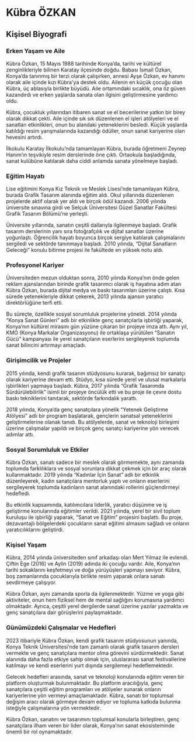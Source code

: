 # Kübra ÖZKAN

## Kişisel Biyografi

### Erken Yaşam ve Aile

Kübra Özkan, 15 Mayıs 1988 tarihinde Konya’da, tarihi ve kültürel zenginlikleriyle bilinen Karatay ilçesinde doğdu. Babası İsmail Özkan, Konya’da tanınmış bir terzi olarak çalışırken, annesi Ayşe Özkan, ev hanımı olarak aile içinde kızı Kübra'ya destek oldu. Ailenin en küçük çocuğu olan Kübra, üç ablasıyla birlikte büyüdü. Aile ortamındaki sıcaklık, ona öz güven kazandırdı ve erken yaşlarda sanata olan ilgisini geliştirmesine yardımcı oldu.

Kübra, çocukluk yıllarından itibaren sanat ve el becerilerine yatkın bir birey olarak dikkat çekti. Aile içinde sık sık düzenlenen el işleri atölyeleri ve el sanatları etkinlikleri, onun bu alandaki yeteneklerini besledi. Küçük yaşlarda katıldığı resim yarışmalarında kazandığı ödüller, onun sanat kariyerine olan hevesini artırdı.

İlkokulu Karatay İlkokulu’nda tamamlayan Kübra, burada öğretmeni Zeynep Hanım’ın teşvikiyle resim derslerinde öne çıktı. Ortaokula başladığında, sanat kulübüne katılarak daha ciddi anlamda sanata yönelmeye başladı.

### Eğitim Hayatı

Lise eğitimini Konya Kız Teknik ve Meslek Lisesi’nde tamamlayan Kübra, burada Grafik Tasarım alanında eğitim aldı. Okul yıllarında düzenlenen projelerde aktif olarak yer aldı ve birçok ödül kazandı. 2006 yılında üniversite sınavına girdi ve Selçuk Üniversitesi Güzel Sanatlar Fakültesi Grafik Tasarım Bölümü’ne yerleşti.

Üniversite yıllarında, sanatın çeşitli dallarıyla ilgilenmeye başladı. Grafik tasarım derslerinin yanı sıra fotoğrafçılık ve dijital sanatlar üzerine yoğunlaştı. Öğrencilik hayatı boyunca birçok sergiye katılarak çalışmalarını sergiledi ve sektörde tanınmaya başladı. 2010 yılında, “Dijital Sanatların Geleceği” konulu bitirme projesi ile fakültede en yüksek notu aldı.

### Profesyonel Kariyer

Üniversiteden mezun olduktan sonra, 2010 yılında Konya’nın önde gelen reklam ajanslarından birinde grafik tasarımcı olarak iş hayatına adım atan Kübra Özkan, burada dijital medya ve baskı tasarımları üzerine çalıştı. Kısa sürede yetenekleriyle dikkat çekerek, 2013 yılında ajansın yaratıcı direktörlüğüne terfi etti.

Bu süreçte, özellikle sosyal sorumluluk projelerine yöneldi. 2014 yılında “Konya Sanat Günleri” adlı bir etkinlikte genç sanatçılarla işbirliği yaparak, Konya’nın kültürel mirasını gün yüzüne çıkaran bir projeye imza attı. Aynı yıl, KMO (Konya Markalar Organizasyonu) ile ortaklaşa yürütülen “Sanatın Gücü” kampanyası ile yerel sanatçıların eserlerini sergileyerek toplumda sanat bilincini artırmayı amaçladı.

### Girişimcilik ve Projeler

2015 yılında, kendi grafik tasarım stüdyosunu kurarak, bağımsız bir sanatçı olarak kariyerine devam etti. Stüdyo, kısa sürede yerel ve ulusal markalarla işbirlikleri yapmaya başladı. Kübra, 2017 yılında “Grafik Tasarımda Sürdürülebilirlik” isimli bir projeye öncülük etti ve bu proje ile çevre dostu baskı tekniklerini tanıtarak, sektörde farkındalık yarattı.

2018 yılında, Konya’da genç sanatçılara yönelik “Yetenek Geliştirme Atölyesi” adlı bir program başlatarak, gençlerin sanatsal yeteneklerini geliştirmelerine olanak tanıdı. Bu atölyelerde, sanat ve teknoloji birleşimi üzerine çalışmalar yapıldı ve birçok genç sanatçı kariyerine yön verecek adımlar attı.

### Sosyal Sorumluluk ve Etkiler

Kübra Özkan, sanatı sadece bir meslek olarak görmemekte, aynı zamanda toplumda farklılıklara ve sosyal sorunlara dikkat çekmek için bir araç olarak kullanmaktadır. 2019 yılında “Kadınlar İçin Sanat” adlı bir etkinlik düzenleyerek, kadın sanatçılara mentorluk yaptı ve onların eserlerini sergileyerek toplumda kadınların sanat alanındaki rollerini güçlendirmeyi hedefledi.

Bu etkinlik kapsamında, katılımcılara liderlik, yaratıcı düşünme ve iş geliştirme konularında eğitimler verildi. 2021 yılında, yerel bir sivil toplum kuruluşu ile işbirliği yaparak, “Sanat ve Eğitim” projesini başlattı. Bu proje, dezavantajlı bölgelerdeki çocukların sanat eğitimi almasını sağladı ve onların yaratıcılıklarını geliştirdi.

### Kişisel Yaşam

Kübra, 2014 yılında üniversiteden sınıf arkadaşı olan Mert Yılmaz ile evlendi. Çiftin Ege (2016) ve Aylin (2019) adında iki çocuğu vardır. Aile, Konya’nın tarihi sokaklarını keşfetmeyi ve doğa yürüyüşleri yapmayı seviyor. Kübra, boş zamanlarında çocuklarıyla birlikte resim yaparak onlara sanatı sevdirmeye çalışıyor.

Kübra Özkan, aynı zamanda sporla da ilgilenmektedir. Yüzme ve yoga gibi aktiviteler, onun hem fiziksel hem de mental sağlığını korumasına yardımcı olmaktadır. Ayrıca, çeşitli yerel dergilerde sanat üzerine yazılar yazmakta ve genç sanatçılara dair görüşlerini paylaşmaktadır.

### Günümüzdeki Çalışmalar ve Hedefleri

2023 itibariyle Kübra Özkan, kendi grafik tasarım stüdyosunun yanında, Konya Teknik Üniversitesi’nde tam zamanlı olarak grafik tasarım dersleri vermekte ve genç sanatçılara mentor olma görevini sürdürmektedir. Sanat alanında daha fazla etkiye sahip olmak için, uluslararası sanat festivallerine katılmayı ve kendi eserlerini yurt dışında sergilemeyi hedeflemektedir.

Gelecek hedefleri arasında, sanat ve teknoloji konularında eğitim veren bir platform oluşturmak bulunmaktadır. Bu platform aracılığıyla, genç sanatçılara çeşitli eğitim programları ve atölyeler sunarak onların kariyerlerine yön vermeyi amaçlamaktadır. Kübra, sanatı bir toplumsal değişim aracı olarak görmeye devam ediyor ve topluma katkıda bulunma isteğiyle çalışmalarına yön vermektedir. 

Kübra Özkan, sanatını ve tasarımını toplumsal konularla birleştiren, genç sanatçılara ilham veren bir lider olarak, Konya’nın sanat ekosisteminde önemli bir rol oynamaktadır.